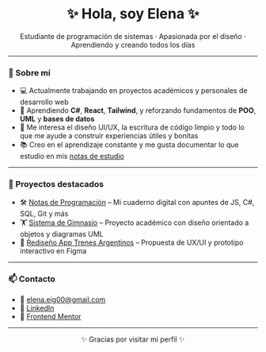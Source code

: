 <h1 align="center">✨ Hola, soy Elena ✨</h1>
<p align="center">Estudiante de programación de sistemas · Apasionada por el diseño · Aprendiendo y creando todos los días</p>

---

### 🚀 Sobre mí

- 💻 Actualmente trabajando en proyectos académicos y personales de desarrollo web
- 🌱 Aprendiendo **C#**, **React**, **Tailwind**, y reforzando fundamentos de **POO**, **UML** y **bases de datos**
- 🎨 Me interesa el diseño UI/UX, la escritura de código limpio y todo lo que me ayude a construir experiencias útiles y bonitas
- 📚 Creo en el aprendizaje constante y me gusta documentar lo que estudio en mis [notas de estudio](https://github.com/ElenaGonzalez2000/Learning-notes.git)

---

### 💼 Proyectos destacados

- 🛠️ [Notas de Programación](https://github.com/ElenaGonzalez2000/Learning-notes/blob/main/README.md) – Mi cuaderno digital con apuntes de JS, C#, SQL, Git y más  
- 🏋️ [Sistema de Gimnasio](https://github.com/ElenaGonzalez2000/Sistema-Gimnasio-Fitness-Pro-) – Proyecto académico con diseño orientado a objetos y diagramas UML  
- 🚆 [Rediseño App Trenes Argentinos](https://www.figma.com/proto/T15smblLhPvOw2EYkKwl7r/Redise%C3%B1o---App-Trenes-Argentinos?node-id=6-3&p=f&t=wrBJKNQPTD1qxInq-1&scaling=scale-down&content-scaling=fixed&page-id=0%3A1&starting-point-node-id=6%3A3) – Propuesta de UX/UI y prototipo interactivo en Figma  

---

### 📫 Contacto

- 💌 elena.eig00@gmail.com  
- 💼 [LinkedIn](https://linkedin.com/in/elenagonzalez2000)  
- 🧪 [Frontend Mentor](https://www.frontendmentor.io/profile/ElenaGonzalez2000)  

---

<!--
![Elena's GitHub stats](https://github-readme-stats.vercel.app/api?username=elenagonzalez2000&show_icons=true&theme=tokyonight)
[![Top Langs](https://github-readme-stats.vercel.app/api/top-langs/?username=elenagonzalez2000&layout=compact)](https://github.com/anuraghazra/github-readme-stats)

---
-->

<p align="center">✨ Gracias por visitar mi perfil ✨</p>
